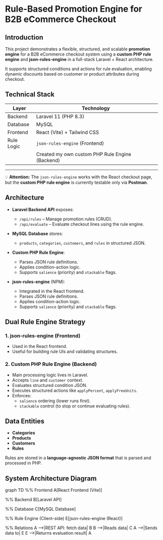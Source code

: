 # Rule-Based Promotion Engine for B2B eCommerce Checkout

## Introduction

This project demonstrates a flexible, structured, and scalable **promotion engine** for a B2B eCommerce checkout system using a **custom PHP rule engine** and **json-rules-engine** in a full-stack Laravel + React architecture.

It supports structured conditions and actions for rule evaluation, enabling dynamic discounts based on customer or product attributes during checkout.


## Technical Stack

| Layer      | Technology                                         |
|------------|----------------------------------------------------|
| Backend    | Laravel 11 (PHP 8.3)                               |
| Database   | MySQL                                              |
| Frontend   | React (Vite) + Tailwind CSS                        |
| Rule Logic | `json-rules-engine` (Frontend)                     |
|            | Created my own custom PHP Rule Engine (Backend)    |
-------------------------------------------------------------------
💡 **Attention:** The `json-rules-engine` works with the React checkout page, but the **custom PHP rule engine** is currently testable only via **Postman**.


## Architecture

- **Laravel Backend API** exposes:
  - `/api/rules` – Manage promotion rules (CRUD).
  - `/api/evaluate` – Evaluate checkout lines using the rule engine.

- **MySQL Database** stores:
  - `products`, `categories`, `customers`, and `rules` in structured JSON.

- **Custom PHP Rule Engine**:
  - Parses JSON rule definitions.
  - Applies condition-action logic.
  - Supports `salience` (priority) and `stackable` flags.

- **json-rules-engine** (NPM):
  - Integrated in the React frontend.
  - Parses JSON rule definitions.
  - Applies condition-action logic.
  - Supports `salience` (priority) and `stackable` flags.


## Dual Rule Engine Strategy

### 1. json-rules-engine (Frontend)

- Used in the React frontend.
- Useful for building rule UIs and validating structures.

### 2. Custom PHP Rule Engine (Backend)

- Main processing logic lives in Laravel.
- Accepts `line` and `customer` context.
- Evaluates structured condition JSON.
- Executes structured actions like `applyPercent`, `applyFreeUnits`.
- Enforces:
  - `salience` ordering (lower runs first).
  - `stackable` control (to stop or continue evaluating rules).


## Data Entities

- **Categories**
- **Products**
- **Customers**
- **Rules**

Rules are stored in a **language-agnostic JSON format** that is parsed and processed in PHP.


## System Architecture Diagram

graph TD
  %% Frontend
  A[React Frontend (Vite)]

  %% Backend
  B[Laravel API]

  %% Database
  C[MySQL Database]

  %% Rule Engine (Client-side)
  E[json-rules-engine (React)]

  %% Relations
  A -->|REST API: fetch data| B
  B -->|Reads data| C
  A -->|Sends data to| E
  E -->|Returns evaluation result| A




